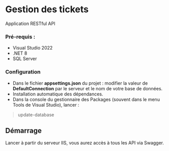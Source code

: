 # Gestion des tickets
Application RESTful API
### Pré-requis :
- Visual Studio 2022
- .NET 8
- SQL Server

### Configuration
- Dans le fichier **appsettings.json** du projet : modifier la valeur de **DefaultConnection** par le serveur et le nom de votre base de données.
- Installation automatique des dépendances.
- Dans la console du gestionnaire des Packages (souvent dans le menu Tools de Visual Studio), lancer :
>  update-database

## Démarrage
Lancer à partir du serveur IIS, vous aurez accès à tous les API via Swagger.
